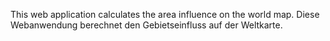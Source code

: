 This web application calculates the area influence on the world map.
Diese Webanwendung berechnet den Gebietseinfluss auf der Weltkarte.
